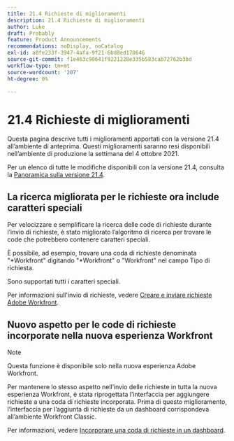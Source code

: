 ```yaml
---
title: 21.4 Richieste di miglioramenti
description: 21.4 Richieste di miglioramenti
author: Luke
draft: Probably
feature: Product Announcements
recommendations: noDisplay, noCatalog
exl-id: a8fe233f-3947-4afa-9f21-6bd8ed170646
source-git-commit: f1e463c90641f9221228e335b583cab72762b3bd
workflow-type: tm+mt
source-wordcount: '207'
ht-degree: 0%

---
```


# 21.4 Richieste di miglioramenti

Questa pagina descrive tutti i miglioramenti apportati con la versione 21.4 all’ambiente di anteprima. Questi miglioramenti saranno resi disponibili nell’ambiente di produzione la settimana del 4 ottobre 2021.

Per un elenco di tutte le modifiche disponibili con la versione 21.4, consulta la [Panoramica sulla versione 21.4](../../../product-announcements/product-releases/21.4-release-activity/21-4-release-overview.md).

## La ricerca migliorata per le richieste ora include caratteri speciali

Per velocizzare e semplificare la ricerca delle code di richieste durante l’invio di richieste, è stato migliorato l’algoritmo di ricerca per trovare le code che potrebbero contenere caratteri speciali.

È possibile, ad esempio, trovare una coda di richieste denominata &quot;&#42;Workfront&quot; digitando &quot;&#42;Workfront&quot; o &quot;Workfront&quot; nel campo Tipo di richiesta.

Sono supportati tutti i caratteri speciali.

Per informazioni sull&#39;invio di richieste, vedere [Creare e inviare richieste Adobe Workfront](/help/quicksilver/manage-work/requests/create-requests/create-submit-requests.md).

## Nuovo aspetto per le code di richieste incorporate nella nuova esperienza Workfront

>[!NOTE]
>
>Questa funzione è disponibile solo nella nuova esperienza Adobe Workfront.

Per mantenere lo stesso aspetto nell’invio delle richieste in tutta la nuova esperienza Workfront, è stata riprogettata l’interfaccia per aggiungere richieste a una coda di richieste incorporata. Prima di questo miglioramento, l’interfaccia per l’aggiunta di richieste da un dashboard corrispondeva all’ambiente Workfront Classic.

Per informazioni, vedere [Incorporare una coda di richieste in un dashboard](../../../reports-and-dashboards/dashboards/creating-and-managing-dashboards/embed-request-queue-dashboard.md).

